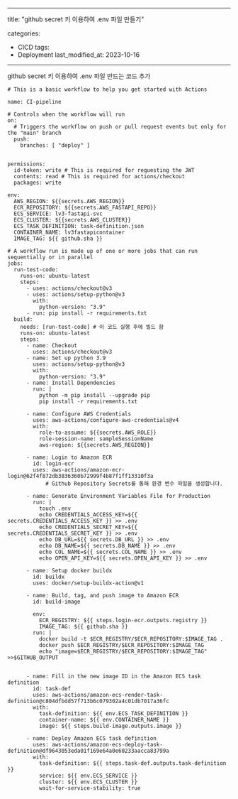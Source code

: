 
---
title: "github secret 키 이용하여 .env 파일 만들기"

categories:
  - CICD
tags:
  - Deployment
last_modified_at: 2023-10-16
---

github secret 키 이용하여 .env 파일 만드는 코드 추가

    # This is a basic workflow to help you get started with Actions
    
    name: CI-pipeline
    
    # Controls when the workflow will run
    on:
      # Triggers the workflow on push or pull request events but only for the "main" branch
      push:
        branches: [ "deploy" ]
    
    
    permissions:
      id-token: write # This is required for requesting the JWT
      contents: read # This is required for actions/checkout
      packages: write
    
    env:
      AWS_REGION: ${{secrets.AWS_REGION}}
      ECR_REPOSITORY: ${{secrets.AWS_FASTAPI_REPO}}
      ECS_SERVICE: lv3-fastapi-svc
      ECS_CLUSTER: ${{secrets.AWS_CLUSTER}}
      ECS_TASK_DEFINITION: task-definition.json
      CONTAINER_NAME: lv3fastapicontainer
      IMAGE_TAG: ${{ github.sha }}
    
    # A workflow run is made up of one or more jobs that can run sequentially or in parallel
    jobs:
      run-test-code:
        runs-on: ubuntu-latest
        steps:
          - uses: actions/checkout@v3
          - uses: actions/setup-python@v3
            with:
              python-version: "3.9"
          - run: pip install -r requirements.txt
      build:
        needs: [run-test-code] # 이 코드 실행 후에 빌드 함
        runs-on: ubuntu-latest
        steps:
          - name: Checkout
            uses: actions/checkout@v3
          - name: Set up python 3.9
            uses: actions/setup-python@v3 
            with:
              python-version: "3.9"
          - name: Install Dependencies
            run: |
              python -m pip install --upgrade pip
              pip install -r requirements.txt
    
          - name: Configure AWS Credentials
            uses: aws-actions/configure-aws-credentials@v4
            with:
              role-to-assume: ${{secrets.AWS_ROLE}}
              role-session-name: sampleSessionName
              aws-region: ${{secrets.AWS_REGION}}
    
          - name: Login to Amazon ECR
            id: login-ecr
            uses: aws-actions/amazon-ecr-login@62f4f872db3836360b72999f4b87f1ff13310f3a
                # Github Repository Secrets를 통해 환경 변수 파일을 생성합니다.
            
          - name: Generate Environment Variables File for Production
            run: |
              touch .env
              echo CREDENTIALS_ACCESS_KEY=${{ secrets.CREDENTIALS_ACCESS_KEY }} >> .env
              echo CREDENTIALS_SECRET_KEY=${{ secrets.CREDENTIALS_SECRET_KEY }} >> .env
              echo DB_URL=${{ secrets.DB_URL }} >> .env
              echo DB_NAME=${{ secrets.DB_NAME }} >> .env
              echo COL_NAME=${{ secrets.COL_NAME }} >> .env
              echo OPEN_API_KEY=${{ secrets.OPEN_API_KEY }} >> .env
    
          - name: Setup docker buildx
            id: buildx
            uses: docker/setup-buildx-action@v1
    
          - name: Build, tag, and push image to Amazon ECR
            id: build-image
    
            env:
              ECR_REGISTRY: ${{ steps.login-ecr.outputs.registry }}
              IMAGE_TAG: ${{ github.sha }}
            run: |
              docker build -t $ECR_REGISTRY/$ECR_REPOSITORY:$IMAGE_TAG .
              docker push $ECR_REGISTRY/$ECR_REPOSITORY:$IMAGE_TAG
              echo "image=$ECR_REGISTRY/$ECR_REPOSITORY:$IMAGE_TAG" >>$GITHUB_OUTPUT
          
    
          - name: Fill in the new image ID in the Amazon ECS task definition
            id: task-def
            uses: aws-actions/amazon-ecs-render-task-definition@c804dfbdd57f713b6c079302a4c01db7017a36fc
            with:
              task-definition: ${{ env.ECS_TASK_DEFINITION }}
              container-name: ${{ env.CONTAINER_NAME }}
              image: ${{ steps.build-image.outputs.image }}
          
          - name: Deploy Amazon ECS task definition
            uses: aws-actions/amazon-ecs-deploy-task-definition@df9643053eda01f169e64a0e60233aacca83799a
            with:
              task-definition: ${{ steps.task-def.outputs.task-definition }}
              service: ${{ env.ECS_SERVICE }}
              cluster: ${{ env.ECS_CLUSTER }}
              wait-for-service-stability: true
